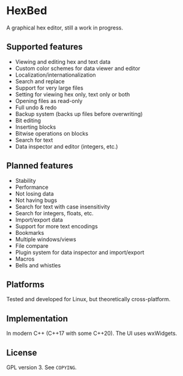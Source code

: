 # HexBed
A graphical hex editor, still a work in progress.

## Supported features
* Viewing and editing hex and text data
* Custom color schemes for data viewer and editor
* Localization/internationalization
* Search and replace
* Support for very large files
* Setting for viewing hex only, text only or both
* Opening files as read-only
* Full undo & redo
* Backup system (backs up files before overwriting)
* Bit editing
* Inserting blocks
* Bitwise operations on blocks
* Search for text
* Data inspector and editor (integers, etc.)

## Planned features
* Stability
* Performance
* Not losing data
* Not having bugs
* Search for text with case insensitivity
* Search for integers, floats, etc.
* Import/export data
* Support for more text encodings
* Bookmarks
* Multiple windows/views
* File compare
* Plugin system for data inspector and import/export
* Macros
* Bells and whistles

## Platforms
Tested and developed for Linux, but theoretically cross-platform.

## Implementation
In modern C++ (C++17 with some C++20). The UI uses wxWidgets.

## License
GPL version 3. See `COPYING`.
